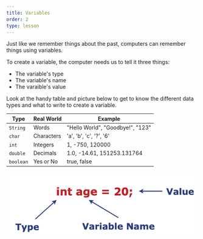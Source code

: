 ```yaml
---
title: Variables
order: 2
type: lesson
---
```


Just like we remember things about the past, computers can remember things using variables.

To create a variable, the computer needs us to tell it three things:

- The variable's type
- The variable's name
- The varaible's value

Look at the handy table and picture below to get to know the different data types and what to write to create a variable.

| Type    | Real World | Example                          |
| ------- | ---------- | -------------------------------- |
| `String`  | Words      | "Hello World", "Goodbye!", "123" |
| `char`    | Characters | 'a', 'b', 'c', '?', '6'          |
| `int`     | Integers   | 1, -750, 120000                  |
| `double`  | Decimals   | 1.0, -14.61, 151253.131764       |
| `boolean` | Yes or No  | true, false                      |

![Variable formula](/assets/images/variable_formula.png)
